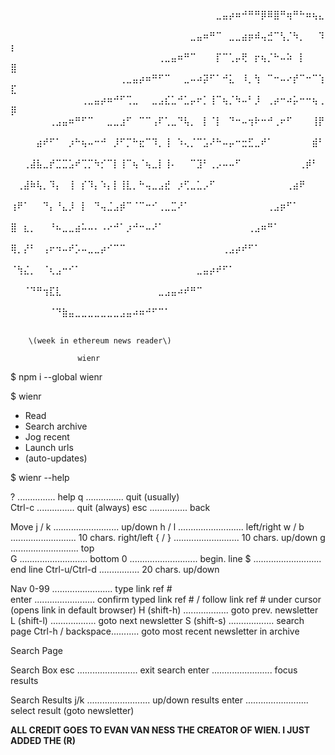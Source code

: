 
  ⠀⠀⠀⠀⠀⠀⠀⠀⠀⠀⠀⠀⠀⠀⠀⠀⠀⠀⠀⠀⠀⠀⠀⠀⠀⠀⠀⠀⠀⠀⠀⠀⣀⣤⡴⠶⠚⠛⠛⡿⠿⣿⠛⢶⠛⠓⠶⢦⣄⠀
  ⠀⠀⠀⠀⠀⠀⠀⠀⠀⠀⠀⠀⠀⠀⠀⠀⠀⠀⠀⠀⠀⠀⠀⠀⠀⠀⠀⠀⣀⣤⠶⠛⠉⠀⣀⣀⣴⡶⠾⢤⣚⠉⢣⡈⠳⡀⠀⠀⠹⡆
  ⠀⠀⠀⠀⠀⠀⠀⠀⠀⠀⠀⠀⠀⠀⠀⠀⠀⠀⠀⠀⠀⠀⠀⢀⣀⣤⠶⠛⠉⠀⠀⠀⡏⠉⢁⡤⢟⠀⡖⢦⡈⠓⠤⠵⠀⡇⠀⠀⠀⣿
  ⠀⠀⠀⠀⠀⠀⠀⠀⠀⠀⠀⠀⠀⠀⠀⠀⠀⢀⣀⣤⡴⠶⠛⠋⠉⠀⠀⣀⠤⠴⡽⠋⠁⠚⣅⠀⠸⡀⢳⠀⠉⠒⠤⠔⡞⠉⠒⠉⢱⣏
  ⠀⠀⠀⠀⠀⠀⠀⠀⠀⠀⠀⢀⣀⣤⡴⠶⠚⠋⢉⣀⠀⠀⣀⣠⣎⣁⠚⣁⡤⠖⡁⢸⠉⢦⡈⠳⠤⠃⡸⠀⢀⡴⠒⠴⡥⠒⠒⢦⢀⡿
  ⠀⠀⠀⠀⠀⠀⢀⣠⣤⠶⠛⠋⠉⠀⠀⣀⣀⣰⠋⠀⠉⠉⢠⠏⢁⣀⠙⢧⡀⠀⡇⠈⡇⠀⠙⠒⠤⢲⠗⠒⠚⢀⠖⠋⠀⠀⠀⢸⡟⠀
  ⠀⠀⠀⠀⣴⠞⠋⠁⠀⡰⠓⢦⠤⠒⠚⠀⡸⠋⡉⠓⣖⠉⠹⡀⢸⠀⠱⢄⡈⠉⣡⠜⠓⠤⡤⠒⣒⣋⣀⠞⠁⠀⠀⠀⠀⠀⠀⣾⠃⠀
  ⠀⠀⢀⣼⣧⣀⡞⣉⣉⣡⠞⢉⡉⠳⡊⠉⡇⢸⠉⢦⠈⢦⣀⡇⢸⠄⠀⠀⠉⣹⠃⢀⡠⠤⠤⠋⠀⠀⠀⠀⠀⠀⠀⠀⠀⢀⡾⠃⠀⠀
  ⠀⢀⣼⠷⢧⡀⠹⡄⠀⢸⠀⡎⠹⡄⠱⡄⡇⢸⣇⡀⠓⢤⣀⣠⣞⠀⡰⢋⣀⣁⡠⠋⠀⠀⠀⠀⠀⠀⠀⠀⠀⠀⠀⢀⣴⠟⠀⠀⠀⠀
  ⢰⠟⠁⠀⠀⠙⡄⠘⣄⡸⠀⡇⠀⠙⢤⣈⣠⡾⠉⠈⠉⠒⠊⢀⣀⣉⠜⠁⠀⠀⠀⠀⠀⠀⠀⠀⠀⠀⠀⠀⢀⣠⡶⠋⠁⠀⠀⠀⠀⠀
  ⣿⠀⣆⡀⠀⠀⠘⠦⣀⣀⣴⠥⠤⠄⠠⠔⠚⠁⡰⠚⠒⠤⠜⠁⠀⠀⠀⠀⠀⠀⠀⠀⠀⠀⠀⠀⠀⢀⣠⠶⠛⠁⠀⠀⠀⠀⠀⠀⠀⠀
  ⢿⡀⡜⠃⠀⢠⠖⠲⠤⠞⡡⠤⣀⣀⡴⠊⠉⠉⠀⠀⠀⠀⠀⠀⠀⠀⠀⠀⠀⠀⠀⠀⠀⢀⣠⡴⠞⠋⠁⠀⠀⠀⠀⠀⠀⠀⠀⠀⠀⠀
  ⠈⢳⣌⡀⠀⠈⢆⣠⠒⠊⠁⠀⠀⠀⠀⠀⠀⠀⠀⠀⠀⠀⠀⠀⠀⠀⠀⠀⠀⣀⣤⡴⠞⠋⠁⠀⠀⠀⠀⠀⠀⠀⠀⠀⠀⠀⠀⠀⠀⠀
  ⠀⠀⠈⠙⠛⢲⣏⣇⠀⠀⠀⠀⠀⠀⠀⠀⠀⠀⠀⠀⠀⠀⠀⣀⣠⣤⠴⠞⠛⠉⠀⠀⠀⠀⠀⠀⠀⠀⠀⠀⠀⠀⠀⠀⠀⠀⠀⠀⠀⠀
  ⠀⠀⠀⠀⠀⠀⠈⠙⣷⣤⣀⣀⣀⣀⣀⣀⣀⣠⣤⠴⠶⠚⠋⠉⠁⠀⠀⠀⠀⠀⠀⠀⠀⠀⠀⠀⠀⠀⠀⠀⠀⠀⠀⠀⠀⠀⠀⠀⠀⠀


        \(week in ethereum news reader\) 

                   wienr 


$ npm i --global wienr

$ wienr

-  Read  
-  Search archive 
-  Jog recent 
-  Launch urls
-  (auto-updates)

$ wienr --help 


?      ............... help
q      ............... quit (usually)  
Ctrl-c ............... quit (always) 
esc    ............... back

Move
j / k .......................... up/down
h / l .......................... left/right
w / b .......................... 10 chars. right/left
{ / } .......................... 10 chars. up/down 
g  ........................... top  
G  ........................... bottom 
0  ........................... begin. line
$  ........................... end line
Ctrl-u/Ctrl-d ................ 20 chars. up/down

Nav
0-99  ........................ type link ref #  
enter ........................ confirm typed link ref # /
                               follow link ref # under cursor                   
                               (opens link in default browser)
H (shift-h) .................. goto prev. newsletter
L (shift-l) .................. goto next newsletter
S (shift-s) .................. search page
Ctrl-h / backspace........... goto most recent newsletter in archive 


Search Page 

  Search Box
esc   ........................ exit search
enter ........................ focus results

  Search Results
j/k   ......................... up/down results
enter ......................... select result (goto newsletter)


**ALL CREDIT GOES TO EVAN VAN NESS THE CREATOR OF WIEN.  I JUST ADDED THE (R)**
